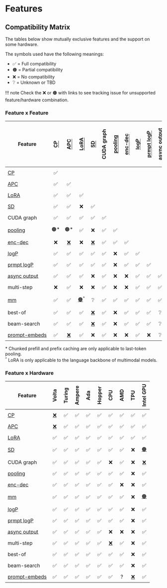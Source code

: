 # Features

## Compatibility Matrix

The tables below show mutually exclusive features and the support on some hardware.

The symbols used have the following meanings:

- ✅ = Full compatibility
- 🟠 = Partial compatibility
- ❌ = No compatibility
- ❔ = Unknown or TBD

!!! note
    Check the ❌ or 🟠 with links to see tracking issue for unsupported feature/hardware combination.

### Feature x Feature

<style>
td:not(:first-child) {
  text-align: center !important;
}
td {
  padding: 0.5rem !important;
  white-space: nowrap;
}

th {
  padding: 0.5rem !important;
  min-width: 0 !important;
}

th:not(:first-child) {
  writing-mode: vertical-lr;
  transform: rotate(180deg)
}
</style>

| Feature | [CP](../configuration/optimization.md#chunked-prefill) | [APC](automatic_prefix_caching.md) | [LoRA](lora.md) | [SD](spec_decode.md) | CUDA graph | [pooling](../models/pooling_models.md) | <abbr title="Encoder-Decoder Models">enc-dec</abbr> | <abbr title="Logprobs">logP</abbr> | <abbr title="Prompt Logprobs">prmpt logP</abbr> | <abbr title="Async Output Processing">async output</abbr> | multi-step | <abbr title="Multimodal Inputs">mm</abbr> | best-of | beam-search | [prompt-embeds](prompt_embeds.md) |
|---|---|---|---|---|---|---|---|---|---|---|---|---|---|---|---|
| [CP](../configuration/optimization.md#chunked-prefill) | ✅ | | | | | | | | | | | | | | |
| [APC](automatic_prefix_caching.md) | ✅ | ✅ | | | | | | | | | | | | | |
| [LoRA](lora.md) | ✅ | ✅ | ✅ | | | | | | | | | | | | |
| [SD](spec_decode.md) | ✅ | ✅ | ❌ | ✅ | | | | | | | | | | | |
| CUDA graph | ✅ | ✅ | ✅ | ✅ | ✅ | | | | | | | | | | |
| [pooling](../models/pooling_models.md) | 🟠\* | 🟠\* | ✅ | ❌ | ✅ | ✅ | | | | | | | | | |
| <abbr title="Encoder-Decoder Models">enc-dec</abbr> | ❌ | [❌](https://github.com/vllm-project/vllm/issues/7366) | ❌ | [❌](https://github.com/vllm-project/vllm/issues/7366) | ✅ | ✅ | ✅ | | | | | | | | |
| <abbr title="Logprobs">logP</abbr> | ✅ | ✅ | ✅ | ✅ | ✅ | ❌ | ✅ | ✅ | | | | | | | |
| <abbr title="Prompt Logprobs">prmpt logP</abbr> | ✅ | ✅ | ✅ | ✅ | ✅ | ❌ | ✅ | ✅ | ✅ | | | | | | |
| <abbr title="Async Output Processing">async output</abbr> | ✅ | ✅ | ✅ | ❌ | ✅ | ❌ | ❌ | ✅ | ✅ | ✅ | | | | | |
| multi-step | ❌ | ✅ | ❌ | ❌ | ✅ | ❌ | ❌ | ✅ | ✅ | ✅ | ✅ | | | | |
| [mm](multimodal_inputs.md) | ✅ | ✅ | [🟠](https://github.com/vllm-project/vllm/pull/4194)<sup>^</sup> | ❔ | ✅ | ✅ | ✅ | ✅ | ✅ | ✅ | ❔ | ✅ | | | |
| best-of | ✅ | ✅ | ✅ | [❌](https://github.com/vllm-project/vllm/issues/6137) | ✅ | ❌ | ✅ | ✅ | ✅ | ❔ | [❌](https://github.com/vllm-project/vllm/issues/7968) | ✅ | ✅ | | |
| beam-search | ✅ | ✅ | ✅ | [❌](https://github.com/vllm-project/vllm/issues/6137) | ✅ | ❌ | ✅ | ✅ | ✅ | ❔ | [❌](https://github.com/vllm-project/vllm/issues/7968) | ❔ | ✅ | ✅ | |
| [prompt-embeds](prompt_embeds.md) | ✅ | [❌](https://github.com/vllm-project/vllm/issues/25096) | ✅ | ❌ | ✅ | ❌ | ❌ | ✅ | ❌ | ❔ | ❔ | ❌ | ❔ | ❔ | ✅ |

\* Chunked prefill and prefix caching are only applicable to last-token pooling.  
<sup>^</sup> LoRA is only applicable to the language backbone of multimodal models.

### Feature x Hardware

| Feature                                                   | Volta               | Turing    | Ampere    | Ada    | Hopper     | CPU                | AMD    | TPU | Intel GPU |
|-----------------------------------------------------------|---------------------|-----------|-----------|--------|------------|--------------------|--------|-----| ------------|
| [CP](../configuration/optimization.md#chunked-prefill)                                     | [❌](https://github.com/vllm-project/vllm/issues/2729) | ✅        | ✅        | ✅     | ✅        | ✅                  | ✅     | ✅ | ✅        |
| [APC](automatic_prefix_caching.md)                        | [❌](https://github.com/vllm-project/vllm/issues/3687) | ✅        | ✅        | ✅     | ✅        | ✅                  | ✅     | ✅ | ✅        |
| [LoRA](lora.md)                                           | ✅                  | ✅        | ✅        | ✅     | ✅        | ✅                  | ✅     | ✅ | ✅        |
| [SD](spec_decode.md)                                      | ✅                  | ✅        | ✅        | ✅     | ✅        | ✅                  | ✅     | ❌ | [🟠](https://github.com/vllm-project/vllm/issues/26963)       |
| CUDA graph                                                | ✅                  | ✅        | ✅        | ✅     | ✅        | ❌                  | ✅     | ❌ | [❌](https://github.com/vllm-project/vllm/issues/26970)        |
| [pooling](../models/pooling_models.md)                    | ✅                  | ✅        | ✅        | ✅     | ✅        | ✅                  | ✅     | ❌ | ✅        |
| <abbr title="Encoder-Decoder Models">enc-dec</abbr>       | ✅                  | ✅        | ✅        | ✅     | ✅        | ✅                  | ❌     | ❌ | ✅        |
| [mm](multimodal_inputs.md)                                | ✅                  | ✅        | ✅        | ✅     | ✅        | ✅                  | ✅     | ❌ | [🟠](https://github.com/vllm-project/vllm/issues/26965)       |
| <abbr title="Logprobs">logP</abbr>                        | ✅                  | ✅        | ✅        | ✅     | ✅        | ✅                  | ✅     | ❌ | ✅        |
| <abbr title="Prompt Logprobs">prmpt logP</abbr>           | ✅                  | ✅        | ✅        | ✅     | ✅        | ✅                  | ✅     | ❌ | ✅        |
| <abbr title="Async Output Processing">async output</abbr> | ✅                  | ✅        | ✅        | ✅     | ✅        | ❌                  | ❌     | ❌ | ✅        |
| multi-step                                                | ✅                  | ✅        | ✅        | ✅     | ✅        | [❌](https://github.com/vllm-project/vllm/issues/8477) | ✅     | ❌ | ✅        |
| best-of                                                   | ✅                  | ✅        | ✅        | ✅     | ✅        | ✅                  | ✅     | ❌ | ✅        |
| beam-search                                               | ✅                  | ✅        | ✅        | ✅     | ✅        | ✅                  | ✅     | ❌ | ✅        |
| [prompt-embeds](prompt_embeds.md)                         | ✅                  | ✅        | ✅        | ✅     | ✅        | ✅                  | ?     | [❌](https://github.com/vllm-project/vllm/issues/25097) | ✅       |
